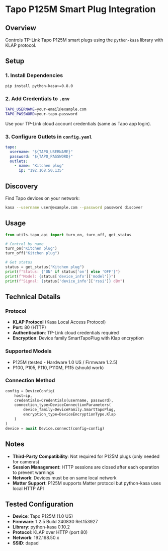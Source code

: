 # Tapo P125M Smart Plug Integration

## Overview

Controls TP-Link Tapo P125M smart plugs using the `python-kasa` library with KLAP protocol.

## Setup

### 1. Install Dependencies
```bash
pip install python-kasa>=0.8.0
```

### 2. Add Credentials to `.env`
```bash
TAPO_USERNAME=your-email@example.com
TAPO_PASSWORD=your-tapo-password
```

Use your TP-Link cloud account credentials (same as Tapo app login).

### 3. Configure Outlets in `config.yaml`
```yaml
tapo:
  username: "${TAPO_USERNAME}"
  password: "${TAPO_PASSWORD}"
  outlets:
    - name: "Kitchen plug"
      ip: "192.168.50.135"
```

## Discovery

Find Tapo devices on your network:
```bash
kasa --username user@example.com --password password discover
```

## Usage

```python
from utils.tapo_api import turn_on, turn_off, get_status

# Control by name
turn_on("Kitchen plug")
turn_off("Kitchen plug")

# Get status
status = get_status("Kitchen plug")
print(f"Status: {'ON' if status['on'] else 'OFF'}")
print(f"Model: {status['device_info']['model']}")
print(f"Signal: {status['device_info']['rssi']} dBm")
```

## Technical Details

### Protocol
- **KLAP Protocol** (Kasa Local Access Protocol)
- **Port**: 80 (HTTP)
- **Authentication**: TP-Link cloud credentials required
- **Encryption**: Device family SmartTapoPlug with Klap encryption

### Supported Models
- P125M (tested - Hardware 1.0 US / Firmware 1.2.5)
- P100, P105, P110, P110M, P115 (should work)

### Connection Method
```python
config = DeviceConfig(
    host=ip,
    credentials=Credentials(username, password),
    connection_type=DeviceConnectionParameters(
        device_family=DeviceFamily.SmartTapoPlug,
        encryption_type=DeviceEncryptionType.Klap
    )
)
device = await Device.connect(config=config)
```

## Notes

- **Third-Party Compatibility**: Not required for P125M plugs (only needed for cameras)
- **Session Management**: HTTP sessions are closed after each operation to prevent warnings
- **Network**: Devices must be on same local network
- **Matter Support**: P125M supports Matter protocol but python-kasa uses local HTTP API

## Tested Configuration
- **Device**: Tapo P125M (1.0 US)
- **Firmware**: 1.2.5 Build 240830 Rel.153927
- **Library**: python-kasa 0.10.2
- **Protocol**: KLAP over HTTP (port 80)
- **Network**: 192.168.50.x
- **SSID**: dapad
